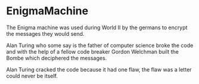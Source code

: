 # EnigmaMachine
The Enigma machine was used during World II by the germans to encrypt the messages 
they would send.

Alan Turing who some say is the father of computer science broke the code and with the
help of a fellow code breaker Gordon Welchman built the Bombe which deciphered the messages.

Alan Turing cracked the code because it had one flaw, the flaw was a letter could never
be itself.
